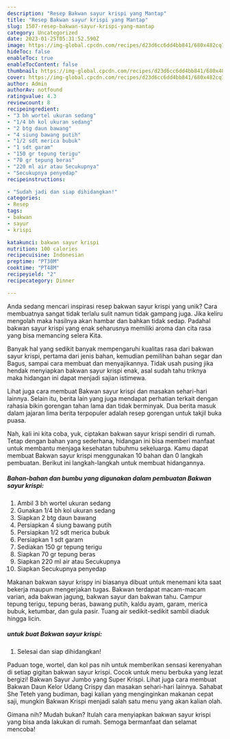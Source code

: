 ```yaml
---
description: "Resep Bakwan sayur krispi yang Mantap"
title: "Resep Bakwan sayur krispi yang Mantap"
slug: 1507-resep-bakwan-sayur-krispi-yang-mantap
category: Uncategorized
date: 2023-01-25T05:31:52.590Z
image: https://img-global.cpcdn.com/recipes/d23d6cc6dd4bb841/680x482cq70/bakwan-sayur-krispi-foto-resep-utama.jpg
hideToc: false
enableToc: true
enableTocContent: false
thumbnail: https://img-global.cpcdn.com/recipes/d23d6cc6dd4bb841/680x482cq70/bakwan-sayur-krispi-foto-resep-utama.jpg
cover: https://img-global.cpcdn.com/recipes/d23d6cc6dd4bb841/680x482cq70/bakwan-sayur-krispi-foto-resep-utama.jpg
author: Admin
authorAv: notfound
ratingvalue: 4.3
reviewcount: 8
recipeingredient:
- "3 bh wortel ukuran sedang"
- "1/4 bh kol ukuran sedang"
- "2 btg daun bawang"
- "4 siung bawang putih"
- "1/2 sdt merica bubuk"
- "1 sdt garam"
- "150 gr tepung terigu"
- "70 gr tepung beras"
- "220 ml air atau Secukupnya"
- "Secukupnya penyedap"
recipeinstructions:

- "Sudah jadi dan siap dihidangkan!"
categories:
- Resep
tags:
- bakwan
- sayur
- krispi

katakunci: bakwan sayur krispi 
nutrition: 100 calories
recipecuisine: Indonesian
preptime: "PT30M"
cooktime: "PT48M"
recipeyield: "2"
recipecategory: Dinner

---
```





Anda sedang mencari inspirasi resep bakwan sayur krispi yang unik? Cara membuatnya sangat tidak terlalu sulit namun tidak gampang juga. Jika keliru mengolah maka hasilnya akan hambar dan bahkan tidak sedap. Padahal bakwan sayur krispi yang enak seharusnya memiliki aroma dan cita rasa yang bisa memancing selera Kita.





Banyak hal yang sedikit banyak mempengaruhi kualitas rasa dari bakwan sayur krispi, pertama dari jenis bahan, kemudian pemilihan bahan segar dan Bagus, sampai cara membuat dan menyajikannya. Tidak usah pusing jika hendak menyiapkan bakwan sayur krispi enak,      asal sudah tahu triknya maka hidangan ini dapat menjadi sajian istimewa.














Lihat juga cara membuat Bakwan sayur krispi dan masakan sehari-hari lainnya. Selain itu, berita lain yang juga mendapat perhatian terkait dengan rahasia bikin gorengan tahan lama dan tidak berminyak. Dua berita masuk dalam jajaran lima berita terpopuler adalah resep gorengan untuk takjil buka puasa.






Nah, kali ini kita coba, yuk, ciptakan bakwan sayur krispi sendiri di rumah. Tetap dengan bahan yang sederhana, hidangan ini bisa memberi manfaat untuk membantu menjaga kesehatan tubuhmu sekeluarga. Kamu dapat membuat Bakwan sayur krispi menggunakan 10 bahan dan 0 langkah pembuatan. Berikut ini langkah-langkah untuk membuat hidangannya.

<!--inarticleads1-->

##### Bahan-bahan dan bumbu yang digunakan dalam pembuatan Bakwan sayur krispi:

1. Ambil 3 bh wortel ukuran sedang
1. Gunakan 1/4 bh kol ukuran sedang
1. Siapkan 2 btg daun bawang
1. Persiapkan 4 siung bawang putih
1. Persiapkan 1/2 sdt merica bubuk
1. Persiapkan 1 sdt garam
1. Sediakan 150 gr tepung terigu
1. Siapkan 70 gr tepung beras
1. Siapkan 220 ml air atau Secukupnya
1. Siapkan Secukupnya penyedap


Makanan bakwan sayur krispy ini biasanya dibuat untuk menemani kita saat bekerja maupun mengerjakan tugas. Bakwan terdapat macam-macam varian, ada bakwan jagung, bakwan sayur dan bakwan tahu. Campur tepung terigu, tepung beras, bawang putih, kaldu ayam, garam, merica bubuk, ketumbar, dan gula pasir. Tuang air sedikit-sedikit sambil diaduk hingga licin. 

<!--inarticleads2-->

#####  untuk buat Bakwan sayur krispi:


1. Selesai dan siap dihidangkan!

Paduan toge, wortel, dan kol pas nih untuk memberikan sensasi kerenyahan di setiap gigitan bakwan sayur krispi. Cocok untuk menu berbuka yang lezat bergizi! Bakwan Sayur Jumbo yang Super Krispi. Lihat juga cara membuat Bakwan Daun Kelor Udang Crispy dan masakan sehari-hari lainnya. Sahabat She Teteh yang budiman, bagi kalian yang menginginkan makanan cepat saji, mungkin Bakwan Krispi menjadi salah satu menu yang akan kalian olah. 

Gimana nih? Mudah bukan? Itulah cara menyiapkan bakwan sayur krispi yang bisa anda lakukan di rumah. Semoga bermanfaat dan selamat mencoba!

